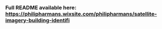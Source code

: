 ### Full README available here: https://philipharmans.wixsite.com/philipharmans/satellite-imagery-building-identifi
